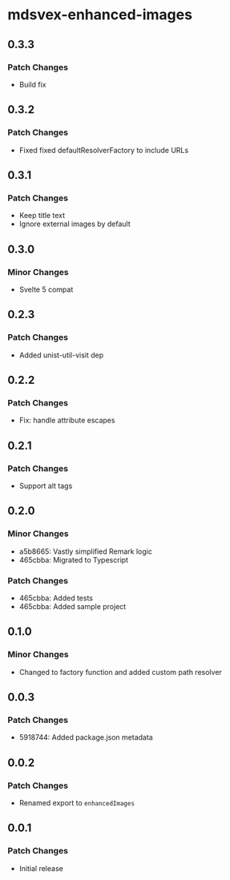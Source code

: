 # mdsvex-enhanced-images

## 0.3.3

### Patch Changes

- Build fix

## 0.3.2

### Patch Changes

- Fixed fixed defaultResolverFactory to include URLs

## 0.3.1

### Patch Changes

- Keep title text
- Ignore external images by default

## 0.3.0

### Minor Changes

- Svelte 5 compat

## 0.2.3

### Patch Changes

- Added unist-util-visit dep

## 0.2.2

### Patch Changes

- Fix: handle attribute escapes

## 0.2.1

### Patch Changes

- Support alt tags

## 0.2.0

### Minor Changes

- a5b8665: Vastly simplified Remark logic
- 465cbba: Migrated to Typescript

### Patch Changes

- 465cbba: Added tests
- 465cbba: Added sample project

## 0.1.0

### Minor Changes

- Changed to factory function and added custom path resolver

## 0.0.3

### Patch Changes

- 5918744: Added package.json metadata

## 0.0.2

### Patch Changes

- Renamed export to `enhancedImages`

## 0.0.1

### Patch Changes

- Initial release
